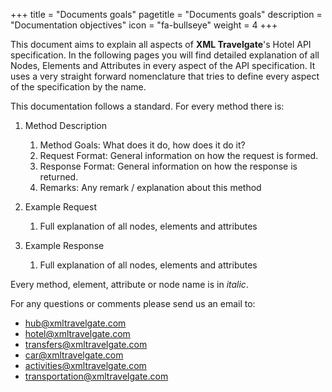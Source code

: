 +++
title = "Documents goals"
pagetitle = "Documents goals"
description = "Documentation objectives"
icon = "fa-bullseye"
weight = 4
+++


This document aims to explain all aspects of **XML Travelgate**'s Hotel API specification. In the following pages you will find detailed explanation of all Nodes, Elements and Attributes in every aspect of the API specification. It uses a very straight forward nomenclature that tries to define every aspect of the specification by the name.

This documentation follows a standard. For every method there is:

1.  Method Description
    1.  Method Goals: What does it do, how does it do it?
    2.  Request Format: General information on how the request is formed.
    3.  Response Format: General information on how the response is returned.
    4.  Remarks: Any remark / explanation about this method

2.  Example Request
    1.  Full explanation of all nodes, elements and attributes

3.  Example Response
    1.  Full explanation of all nodes, elements and attributes

Every method, element, attribute or node name is in *italic*.



For any questions or comments please send us an email to:

-   <hub@xmltravelgate.com>
-   <hotel@xmltravelgate.com>
-   <transfers@xmltravelgate.com>
-   <car@xmltravelgate.com>
-   <activities@xmltravelgate.com>
-   <transportation@xmltravelgate.com>
